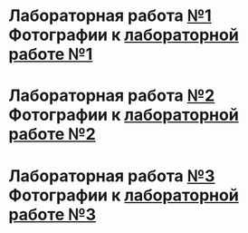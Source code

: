Лабораторная работа [№1](src/lab01) \
Фотографии к [лабораторной работе №1](images/lab01)
= 
>
>
Лабораторная работа [№2](src/lab02) \
Фотографии к [лабораторной работе №2](images/lab02)
=
>
>
Лабораторная работа [№3](src/lab03)\
Фотографии к [лабораторной работе №3](images/lab03)
=
>
>
